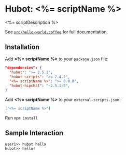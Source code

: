 # Hubot: <%= scriptName %>

<%= scriptDescription %>

See [`src/hello-world.coffee`](src/hello-world.coffee) for full documentation.

## Installation

Add **<%= scriptName %>** to your `package.json` file:

```json
"dependencies": {
  "hubot": ">= 2.5.1",
  "hubot-scripts": ">= 2.4.2",
  "<%= scriptName %>": ">= 0.0.0",
  "hubot-hipchat": "~2.5.1-5",
}
```

Add **<%= scriptName %>** to your `external-scripts.json`:

```json
["<%= scriptName %>"]
```

Run `npm install`

## Sample Interaction

```
user1>> hubot hello
hubot>> hello!
```
